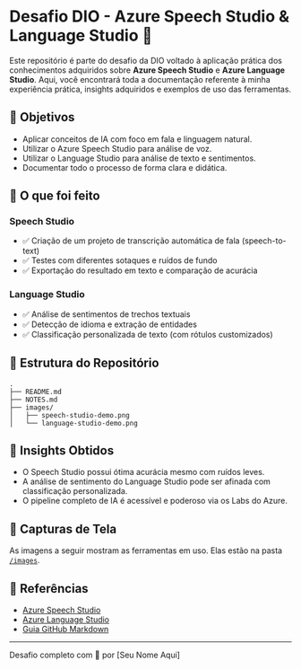 # Desafio DIO - Azure Speech Studio & Language Studio 🚀

Este repositório é parte do desafio da DIO voltado à aplicação prática dos conhecimentos adquiridos sobre **Azure Speech Studio** e **Azure Language Studio**. Aqui, você encontrará toda a documentação referente à minha experiência prática, insights adquiridos e exemplos de uso das ferramentas.

## 🎯 Objetivos
- Aplicar conceitos de IA com foco em fala e linguagem natural.
- Utilizar o Azure Speech Studio para análise de voz.
- Utilizar o Language Studio para análise de texto e sentimentos.
- Documentar todo o processo de forma clara e didática.

## 🧪 O que foi feito
### Speech Studio
- ✅ Criação de um projeto de transcrição automática de fala (speech-to-text)
- ✅ Testes com diferentes sotaques e ruídos de fundo
- ✅ Exportação do resultado em texto e comparação de acurácia

### Language Studio
- ✅ Análise de sentimentos de trechos textuais
- ✅ Detecção de idioma e extração de entidades
- ✅ Classificação personalizada de texto (com rótulos customizados)

## 📂 Estrutura do Repositório
```
.
├── README.md
├── NOTES.md
├── images/
│   ├── speech-studio-demo.png
│   └── language-studio-demo.png
```

## 🧠 Insights Obtidos
- O Speech Studio possui ótima acurácia mesmo com ruídos leves.
- A análise de sentimento do Language Studio pode ser afinada com classificação personalizada.
- O pipeline completo de IA é acessível e poderoso via os Labs do Azure.

## 📸 Capturas de Tela
As imagens a seguir mostram as ferramentas em uso. Elas estão na pasta [`/images`](./images).

## 🧾 Referências
- [Azure Speech Studio](https://learn.microsoft.com/en-us/azure/cognitive-services/speech-service/overview)
- [Azure Language Studio](https://learn.microsoft.com/en-us/azure/cognitive-services/language-service/overview)
- [Guia GitHub Markdown](https://guides.github.com/features/mastering-markdown/)

---
Desafio completo com 💙 por [Seu Nome Aqui]
